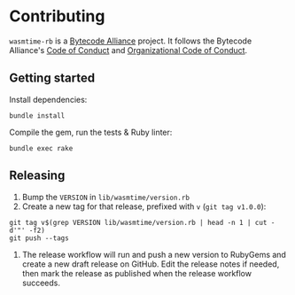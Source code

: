 # Contributing

`wasmtime-rb` is a [Bytecode Alliance] project. It follows the Bytecode
Alliance's [Code of Conduct] and [Organizational Code of Conduct].

## Getting started

Install dependencies:

```
bundle install
```

Compile the gem, run the tests & Ruby linter:

```
bundle exec rake
```

## Releasing

1. Bump the `VERSION` in `lib/wasmtime/version.rb`
1. Create a new tag for that release, prefixed with `v` (`git tag v1.0.0`):
  
  ```
  git tag v$(grep VERSION lib/wasmtime/version.rb | head -n 1 | cut -d'"' -f2)
  git push --tags
  ```
1. The release workflow will run and push a new version to RubyGems and create
   a new draft release on GitHub. Edit the release notes if needed, then
   mark the release as published when the release workflow succeeds.


[Bytecode Alliance]: https://bytecodealliance.org/
[Code of Conduct]: https://github.com/bytecodealliance/wasmtime/blob/main/CODE_OF_CONDUCT.md
[Organizational Code of Conduct]: https://github.com/bytecodealliance/wasmtime/blob/main/ORG_CODE_OF_CONDUCT.md
